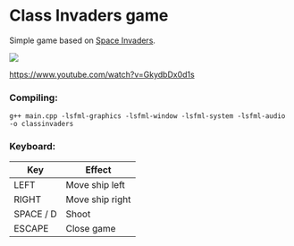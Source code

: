 # Class Invaders game
Simple game based on [Space Invaders](https://en.wikipedia.org/wiki/Space_Invaders).

[![](http://img.youtube.com/vi/GkydbDx0d1s/0.jpg)](https://www.youtube.com/watch?v=GkydbDx0d1s)

https://www.youtube.com/watch?v=GkydbDx0d1s

### Compiling:

```
g++ main.cpp -lsfml-graphics -lsfml-window -lsfml-system -lsfml-audio -o classinvaders
```

### Keyboard:

| Key        | Effect           |
| ------------- |-------------|
|LEFT|Move ship left|
|RIGHT|Move ship right|
|SPACE / D|Shoot|
|ESCAPE|Close game|
